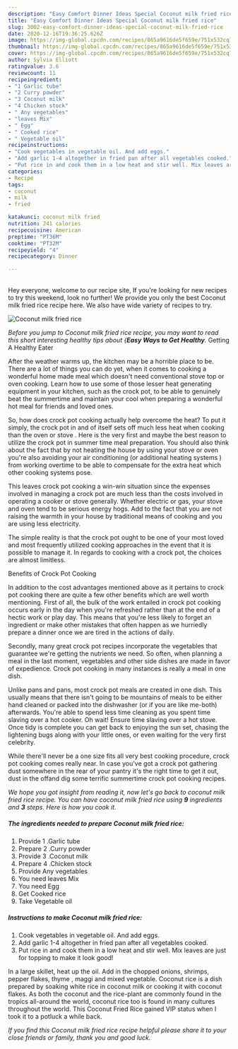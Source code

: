 ```yaml
---
description: "Easy Comfort Dinner Ideas Special Coconut milk fried rice"
title: "Easy Comfort Dinner Ideas Special Coconut milk fried rice"
slug: 3002-easy-comfort-dinner-ideas-special-coconut-milk-fried-rice
date: 2020-12-16T19:36:25.626Z
image: https://img-global.cpcdn.com/recipes/865a9616de5f659e/751x532cq70/coconut-milk-fried-rice-recipe-main-photo.jpg
thumbnail: https://img-global.cpcdn.com/recipes/865a9616de5f659e/751x532cq70/coconut-milk-fried-rice-recipe-main-photo.jpg
cover: https://img-global.cpcdn.com/recipes/865a9616de5f659e/751x532cq70/coconut-milk-fried-rice-recipe-main-photo.jpg
author: Sylvia Elliott
ratingvalue: 3.6
reviewcount: 11
recipeingredient:
- "1 Garlic tube"
- "2 Curry powder"
- "3 Coconut milk"
- "4 Chicken stock"
- " Any vegetables"
- "leaves Mix"
- " Egg"
- " Cooked rice"
- " Vegetable oil"
recipeinstructions:
- "Cook vegetables in vegetable oil. And add eggs."
- "Add garlic 1-4 altogether in fried pan after all vegetables cooked."
- "Put rice in and cook them in a low heat and stir well. Mix leaves are just for topping to make it look good!"
categories:
- Recipe
tags:
- coconut
- milk
- fried

katakunci: coconut milk fried 
nutrition: 241 calories
recipecuisine: American
preptime: "PT36M"
cooktime: "PT32M"
recipeyield: "4"
recipecategory: Dinner

---
```

<br>
Hey everyone, welcome to our recipe site, If you're looking for new recipes to try this weekend, look no further! We provide you only the best Coconut milk fried rice recipe here. We also have wide variety of recipes to try.
<br>


![Coconut milk fried rice](https://img-global.cpcdn.com/recipes/865a9616de5f659e/751x532cq70/coconut-milk-fried-rice-recipe-main-photo.jpg)

<i>Before you jump to Coconut milk fried rice recipe, you may want to read this short interesting healthy tips about {<strong>Easy Ways to Get Healthy</strong>.</i>
Getting A Healthy Eater


After the weather warms up, the kitchen may be a horrible place to be. There are a lot of things you can do yet, when it comes to cooking a wonderful home made meal which doesn't need conventional stove top or oven cooking. Learn how to use some of those lesser heat generating equipment in your kitchen, such as the crock pot, to be able to genuinely beat the summertime and maintain your cool when preparing a wonderful hot meal for friends and loved ones.

So, how does crock pot cooking actually help overcome the heat? To put it simply, the crock pot in and of itself sets off much less heat when cooking than the oven or stove . Here is the very first and maybe the best reason to utilize the crock pot in summer time meal preparation. You should also think about the fact that by not heating the house by using your stove or oven you're also avoiding your air conditioning (or additional heating systems ) from working overtime to be able to compensate for the extra heat which other cooking systems pose.

This leaves crock pot cooking a win-win situation since the expenses involved in managing a crock pot are much less than the costs involved in operating a cooker or stove generally. Whether electric or gas, your stove and oven tend to be serious energy hogs. Add to the fact that you are not raising the warmth in your house by traditional means of cooking and you are using less electricity.

 The simple reality is that the crock pot ought to be one of your most loved and most frequently utilized cooking approaches in the event that it is possible to manage it. In regards to cooking with a crock pot, the choices are almost limitless.  

Benefits of Crock Pot Cooking

In addition to the cost advantages mentioned above as it pertains to crock pot cooking there are quite a few other benefits which are well worth mentioning. First of all, the bulk of the work entailed in crock pot cooking occurs early in the day when you're refreshed rather than at the end of a hectic work or play day. This means that you're less likely to forget an ingredient or make other mistakes that often happen as we hurriedly prepare a dinner once we are tired in the actions of daily.

Secondly, many great crock pot recipes incorporate the vegetables that guarantee we're getting the nutrients we need. So often, when planning a meal in the last moment, vegetables and other side dishes are made in favor of expedience. Crock pot cooking in many instances is really a meal in one dish.

 Unlike pans and pans, most crock pot meals are created in one dish. This usually means that there isn't going to be mountains of meals to be either hand cleaned or packed into the dishwasher (or if you are like me-both) afterwards. You're able to spend less time cleaning as you spent time slaving over a hot cooker. Oh wait! Ensure time slaving over a hot stove. Once tidy is complete you can get back to enjoying the sun set, chasing the lightening bugs along with your little ones, or even waiting for the very first celebrity.

While there'll never be a one size fits all very best cooking procedure, crock pot cooking comes really near. In case you've got a crock pot gathering dust somewhere in the rear of your pantry it's the right time to get it out, dust in the offand dig some terrific summertime crock pot cooking recipes.


<i>We hope you got insight from reading it, now let's go back to coconut milk fried rice recipe. You can have coconut milk fried rice using <strong>9</strong> ingredients and <strong>3</strong> steps. Here is how you cook it.
</i>

##### The ingredients needed to prepare Coconut milk fried rice:

1. Provide 1 .Garlic tube
1. Prepare 2 .Curry powder
1. Provide 3 .Coconut milk
1. Prepare 4 .Chicken stock
1. Provide  Any vegetables
1. You need leaves Mix
1. You need  Egg
1. Get  Cooked rice
1. Take  Vegetable oil


##### Instructions to make Coconut milk fried rice:

1. Cook vegetables in vegetable oil. And add eggs.
1. Add garlic 1-4 altogether in fried pan after all vegetables cooked.
1. Put rice in and cook them in a low heat and stir well. Mix leaves are just for topping to make it look good!


In a large skillet, heat up the oil. Add in the chopped onions, shrimps, pepper flakes, thyme , maggi and mixed vegetable. Coconut rice is a dish prepared by soaking white rice in coconut milk or cooking it with coconut flakes. As both the coconut and the rice-plant are commonly found in the tropics all-around the world, coconut rice too is found in many cultures throughout the world. This Coconut Fried Rice gained VIP status when I took it to a potluck a while back. 

<i>If you find this Coconut milk fried rice recipe helpful please share it to your close friends or family, thank you and good luck.</i>
